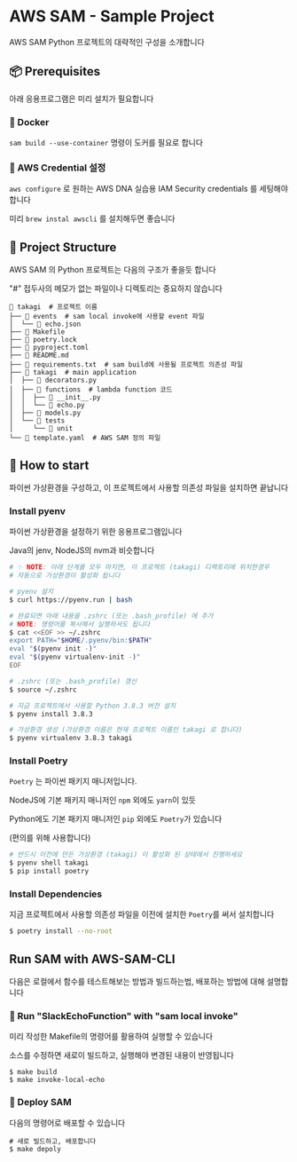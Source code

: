 # AWS SAM - Sample Project

AWS SAM Python 프로젝트의 대략적인 구성을 소개합니다

## 📦  Prerequisites

아래 응용프로그램은 미리 설치가 필요합니다

### 🐳  Docker

`sam build --use-container` 명령이 도커를 필요로 합니다

### 🔐  AWS Credential 설정

`aws configure` 로 원하는 AWS DNA 실습용 IAM Security credentials 를 세팅해야 합니다

미리 `brew instal awscli` 를 설치해두면 좋습니다

## 📂  Project Structure

AWS SAM 의 Python 프로젝트는 다음의 구조가 좋을듯 합니다

\"#" 접두사의 메모가 없는 파일이나 디렉토리는 중요하지 않습니다 

```
 takagi  # 프로젝트 이름
├──  events  # sam local invoke에 사용할 event 파일
│  └──  echo.json
├──  Makefile
├──  poetry.lock
├──  pyproject.toml
├──  README.md
├──  requirements.txt  # sam build에 사용될 프로젝트 의존성 파일
├──  takagi  # main application
│  ├──  decorators.py
│  ├──  functions  # lambda function 코드
│  │  ├──  __init__.py
│  │  └──  echo.py
│  ├──  models.py
│  └──  tests
│     └──  unit
└──  template.yaml  # AWS SAM 정의 파일
```

## 🍰  How to start

파이썬 가상환경을 구성하고, 이 프로젝트에서 사용할 의존성 파일을 설치하면 끝납니다

### Install pyenv

파이썬 가상환경을 설정하기 위한 응용프로그램입니다

Java의 jenv, NodeJS의 nvm과 비슷합니다

```bash
# ✨ NOTE: 아래 단계를 모두 마치면, 이 프로젝트 (takagi) 디렉토리에 위치한경우
# 자동으로 가상환경이 활성화 됩니다

# pyenv 설치
$ curl https://pyenv.run | bash

# 완료되면 아래 내용을 .zshrc (또는 .bash_profile) 에 추가
# NOTE: 명령어를 복사해서 실행하셔도 됩니다
$ cat <<EOF >> ~/.zshrc
export PATH="$HOME/.pyenv/bin:$PATH"
eval "$(pyenv init -)"
eval "$(pyenv virtualenv-init -)"
EOF

# .zshrc (또는 .bash_profile) 갱신
$ source ~/.zshrc

# 지금 프로젝트에서 사용할 Python 3.8.3 버전 설치
$ pyenv install 3.8.3

# 가상환경 생성 (가상환경 이름은 현재 프로젝트 이름인 takagi 로 합니다)
$ pyenv virtualenv 3.8.3 takagi
```

### Install Poetry

`Poetry` 는 파이썬 패키지 매니저입니다.

NodeJS에 기본 패키지 매니저인 `npm` 외에도 `yarn`이 있듯

Python에도 기본 패키지 매니저인 `pip` 외에도 `Poetry`가 있습니다

(편의를 위해 사용합니다)

```bash
# 반드시 이전에 만든 가상환경 (takagi) 이 활성화 된 상태에서 진행하세요
$ pyenv shell takagi
$ pip install poetry
```

### Install Dependencies

지금 프로젝트에서 사용할 의존성 파일을 이전에 설치한 `Poetry`를 써서 설치합니다

```bash
$ poetry install --no-root
```


## Run SAM with AWS-SAM-CLI

다음은 로컬에서 함수를 테스트해보는 방법과 빌드하는법, 배포하는 방법에 대해 설명합니다

### 🚕  Run "SlackEchoFunction" with "sam local invoke"

미리 작성한 Makefile의 명령어를 활용하여 실행할 수 있습니다

소스를 수정하면 새로이 빌드하고, 실행해야 변경된 내용이 반영됩니다

```shell
$ make build
$ make invoke-local-echo
```

### 🚀  Deploy SAM

다음의 명령어로 배포할 수 있습니다

```shell
# 새로 빌드하고, 배포합니다
$ make depoly
```